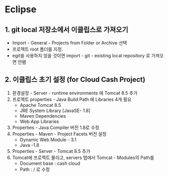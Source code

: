 # Eclipse

## 1. git local 저장소에서 이클립스로 가져오기
- Import - General - Projects from Folder or Archive 선택
- 프로젝트 root 폴더를 지정.
- egit을 사용하지 않을 것이면 import - git - existing local repository 로 가져오면 안됌


## 2. 이클립스 초기 설정 (for Cloud Cash Project)

1. 환경설정 - Server - runtime environments 에 Tomcat 8.5 추가
2. 프로젝트 properties - Java Build Path 에 Libraries 4개 필요
    - Apache Tomcat 8.5
    - JRE System Library [JavaSE- 1.8]
    - Maven Dependencies
    - Web App Libraries
3. Properties - Java Compiler 버전 1.8로 수정
4. Properties - Maven - Project Facets 버전 설정
    - Dynamic Web Module - 3.1
    - Java -1.8
5. Properties - Server - Tomcat 8.5 추가
6. Tomcat에 프로젝트 물리고, servers 탭에서 Tomcat - Modules의 Path를
    - Document base : cash cloud
    - Path : / 로 수정
